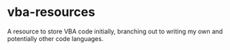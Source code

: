 # vba-resources

A resource to store VBA code initially, branching out to writing my own and potentially other code languages.

